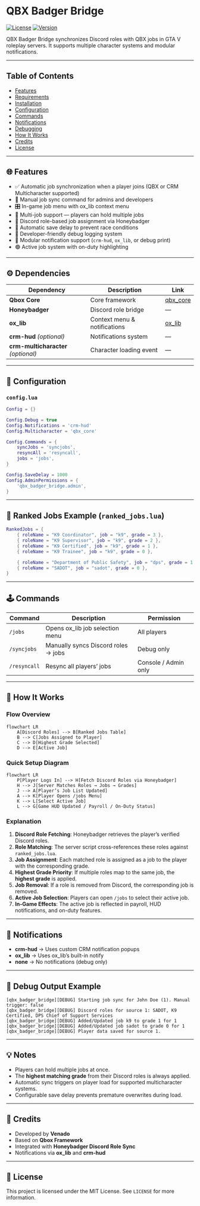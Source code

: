 # QBX Badger Bridge

[![License](https://img.shields.io/badge/license-MIT-green)](LICENSE)
[![Version](https://img.shields.io/badge/version-2.0.0-blue)]()

QBX Badger Bridge synchronizes Discord roles with QBX jobs in GTA V roleplay servers. It supports multiple character systems and modular notifications.

---

## Table of Contents

- [Features](#features)
- [Requirements](#dependencies)
- [Installation](#installation)
- [Configuration](#configuration)
- [Commands](#commands)
- [Notifications](#notifications)
- [Debugging](#debug-output-example)
- [How It Works](#how-it-works)
- [Credits](#credits)
- [License](#license)

---

## 🌐 Features

* ✅ Automatic job synchronization when a player joins (QBX or CRM Multicharacter supported)
* 🔄 Manual job sync command for admins and developers
* 🎛️ In-game job menu with ox_lib context menu
* 🧠 Multi-job support — players can hold multiple jobs
* 🧩 Discord role-based job assignment via Honeybadger
* 💾 Automatic save delay to prevent race conditions
* 🧰 Developer-friendly debug logging system
* 🔔 Modular notification support (`crm-hud`, `ox_lib`, or debug print)
* 🟢 Active job system with on-duty highlighting

---

## ⚙️ Dependencies

| Dependency                          | Description                  | Link                                                 |
| ----------------------------------- | ---------------------------- | ---------------------------------------------------- |
| **Qbox Core**                       | Core framework               | [qbx_core](https://github.com/Qbox-project/qbx_core) |
| **Honeybadger**                     | Discord role bridge          | —                                                    |
| **ox_lib**                          | Context menu & notifications | [ox_lib](https://github.com/overextended/ox_lib)     |
| **crm-hud** *(optional)*            | Notifications system         | —                                                    |
| **crm-multicharacter** *(optional)* | Character loading event      | —                                                    |

---

## 🧩 Configuration

### `config.lua`

```lua
Config = {}

Config.Debug = true
Config.Notifications = 'crm-hud'
Config.Multicharacter = 'qbx_core'

Config.Commands = {
    syncJobs = 'syncjobs',
    resyncAll = 'resyncall',
    jobs = 'jobs',
}

Config.SaveDelay = 1000
Config.AdminPermissions = {
    'qbx_badger_bridge.admin',
}
```

---

## 🧱 Ranked Jobs Example (`ranked_jobs.lua`)

```lua
RankedJobs = {
    { roleName = "K9 Coordinator", job = "k9", grade = 3 },
    { roleName = "K9 Supervisor", job = "k9", grade = 2 },
    { roleName = "K9 Certified", job = "k9", grade = 1 },
    { roleName = "K9 Trainee", job = "k9", grade = 0 },

    { roleName = "Department of Public Safety", job = "dps", grade = 1 },
    { roleName = "SADOT", job = "sadot", grade = 0 },
}
```

---

## 🕹️ Commands

| Command      | Description                         | Permission           |
| ------------ | ----------------------------------- | -------------------- |
| `/jobs`      | Opens ox_lib job selection menu     | All players          |
| `/syncjobs`  | Manually syncs Discord roles → jobs | Debug only           |
| `/resyncall` | Resync all players’ jobs            | Console / Admin only |

---

## 🧠 How It Works

### Flow Overview

```mermaid
flowchart LR
    A[Discord Roles] --> B[Ranked Jobs Table]
    B --> C[Jobs Assigned to Player]
    C --> D[Highest Grade Selected]
    D --> E[Active Job]
```


### Quick Setup Diagram

```mermaid
flowchart LR
    P[Player Logs In] --> H[Fetch Discord Roles via Honeybadger]
    H --> J[Server Matches Roles → Jobs → Grades]
    J --> A[Player’s Job List Updated]
    A --> K[Player Opens /jobs Menu]
    K --> L[Select Active Job]
    L --> G[Game HUD Updated / Payroll / On-Duty Status]
```

### Explanation

1. **Discord Role Fetching**: Honeybadger retrieves the player’s verified Discord roles.
2. **Role Matching**: The server script cross-references these roles against `ranked_jobs.lua`.
3. **Job Assignment**: Each matched role is assigned as a job to the player with the corresponding grade.
4. **Highest Grade Priority**: If multiple roles map to the same job, the **highest grade** is applied.
5. **Job Removal**: If a role is removed from Discord, the corresponding job is removed.
6. **Active Job Selection**: Players can open `/jobs` to select their active job.
7. **In-Game Effects**: The active job is reflected in payroll, HUD notifications, and on-duty features.

---

## 🔔 Notifications

* **crm-hud** → Uses custom CRM notification popups
* **ox_lib** → Uses ox_lib’s built-in notify
* **none** → No notifications (debug only)

---

## 🧩 Debug Output Example

```
[qbx_badger_bridge][DEBUG] Starting job sync for John Doe (1). Manual trigger: false
[qbx_badger_bridge][DEBUG] Discord roles for source 1: SADOT, K9 Certified, DPS Chief of Support Services
[qbx_badger_bridge][DEBUG] Added/Updated job k9 to grade 1 for 1
[qbx_badger_bridge][DEBUG] Added/Updated job sadot to grade 0 for 1
[qbx_badger_bridge][DEBUG] Player data saved for source 1.
```

---

## 💡 Notes

* Players can hold multiple jobs at once.
* The **highest matching grade** from their Discord roles is always applied.
* Automatic sync triggers on player load for supported multicharacter systems.
* Configurable save delay prevents premature overwrites during load.

---

## 🧰 Credits

* Developed by **Venado**
* Based on **Qbox Framework**
* Integrated with **Honeybadger Discord Role Sync**
* Notifications via **ox_lib** and **crm-hud**

---

## 📜 License

This project is licensed under the MIT License.
See `LICENSE` for more information.
